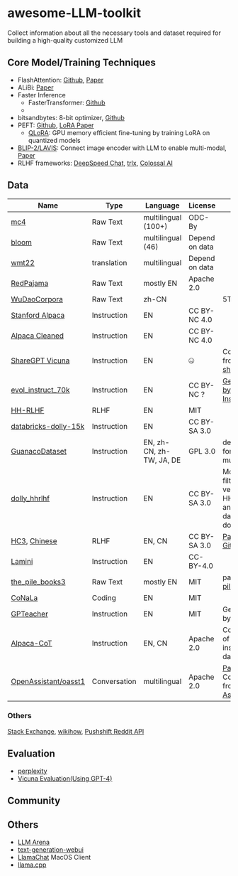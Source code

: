 # awesome-LLM-toolkit
Collect information about all the necessary tools and dataset required for building a high-quality customized LLM

## Core Model/Training Techniques

- FlashAttention: [Github](https://github.com/HazyResearch/flash-attention), [Paper](https://arxiv.org/abs/2205.14135)
- ALiBi: [Paper](https://arxiv.org/abs/2108.12409)
- Faster Inference
   - FasterTransformer: [Github](https://github.com/NVIDIA/FasterTransformer)
   - 
- bitsandbytes: 8-bit optimizer, [Github](https://github.com/TimDettmers/bitsandbytes)
- PEFT: [Github](https://github.com/huggingface/peft), [LoRA Paper](https://arxiv.org/abs/2106.09685)
  - [QLoRA](https://github.com/artidoro/qlora): GPU memory efficient fine-tuning by training LoRA on quantized models
- [BLIP-2/LAVIS](https://github.com/salesforce/LAVIS): Connect image encoder with LLM to enable multi-modal, [Paper](https://arxiv.org/pdf/2212.10846.pdf)
- RLHF frameworks: [DeepSpeed Chat](https://github.com/microsoft/DeepSpeed/tree/master/blogs/deepspeed-chat), [trlx](https://github.com/CarperAI/trlx), [Colossal AI](https://github.com/hpcaitech/ColossalAI)

## Data

| Name | Type | Language | License | Note |
| -------- | -------- | -------- | -------- | -------- |
| [mc4](https://huggingface.co/datasets/mc4) | Raw Text | multilingual (100+) | ODC-By | | [Paper](https://arxiv.org/pdf/1910.10683.pdf) |
| [bloom](https://huggingface.co/datasets/sil-ai/bloom-lm) | Raw Text | multilingual (46) | Depend on data| | 
| [wmt22](https://www.statmt.org/wmt22/translation-task.html) | translation | multilingual | Depend on data | | 
| [RedPajama](https://www.together.xyz/blog/redpajama) | Raw Text | mostly EN | Apache 2.0 | |
| [WuDaoCorpora](https://www.sciencedirect.com/science/article/pii/S2666651021000152) | Raw Text | zh-CN | | 5TB |
| [Stanford Alpaca](https://github.com/tatsu-lab/stanford_alpaca/blob/main/alpaca_data.json) | Instruction | EN | CC BY-NC 4.0 | |
| [Alpaca Cleaned](https://github.com/gururise/AlpacaDataCleaned) | Instruction | EN | CC BY-NC 4.0 | |
| [ShareGPT Vicuna](https://huggingface.co/datasets/anon8231489123/ShareGPT_Vicuna_unfiltered) | Instruction | EN | 🤐 | Collected from [sharegpt](https://sharegpt.com/)|
| [evol_instruct_70k](https://huggingface.co/datasets/victor123/evol_instruct_70k) | Instruction | EN | CC BY-NC ? | [Generated by Evol-Instruct](https://github.com/nlpxucan/WizardLM#training-data)
| [HH-RLHF](https://huggingface.co/datasets/Anthropic/hh-rlhf) | RLHF | EN |  MIT | |
| [databricks-dolly-15k](https://huggingface.co/datasets/databricks/databricks-dolly-15k) | Instruction | EN | CC BY-SA 3.0 | |
| [GuanacoDataset](https://huggingface.co/datasets/JosephusCheung/GuanacoDataset) | Instruction | EN, zh-CN, zh-TW, JA, DE | GPL 3.0 | desgined for multilingual |
| [dolly_hhrlhf](https://huggingface.co/datasets/mosaicml/dolly_hhrlhf) | Instruction | EN | CC BY-SA 3.0 | MosaicAI's filtered version of HH-RLHF and databricks-dolly-15k |  
| [HC3](https://huggingface.co/datasets/Hello-SimpleAI/HC3), [Chinese](https://huggingface.co/datasets/Hello-SimpleAI/HC3-Chinese) | RLHF | EN, CN | CC BY-SA 3.0 | [Paper](https://arxiv.org/abs/2301.07597), [Github](https://github.com/Hello-SimpleAI/chatgpt-comparison-detection) | 
| [Lamini](https://github.com/lamini-ai/lamini#data-release)   | Instruction   | EN   |  CC-BY-4.0  |  |
| [the_pile_books3](https://huggingface.co/datasets/the_pile_books3) | Raw Text | mostly EN | MIT | part of [the pile](https://github.com/EleutherAI/the-pile)|
| [CoNaLa](https://huggingface.co/datasets/neulab/conala) | Coding | EN | MIT | |
| [GPTeacher](https://github.com/teknium1/GPTeacher) | Instruction | EN | MIT | Generated by GPT-4 |
| [Alpaca-CoT](https://huggingface.co/datasets/QingyiSi/Alpaca-CoT/) | Instruction | EN, CN | Apache 2.0 | Collection of instruction datasets|
| [OpenAssistant/oasst1](https://huggingface.co/datasets/OpenAssistant/oasst1) | Conversation | multilingual | Apache 2.0 | [Paper](https://arxiv.org/abs/2304.07327), Collected from [Open Assistant](https://open-assistant.io/) | 

### Others
[Stack Exchange](https://stackexchange.com/sites), [wikihow](https://www.wikihow.com/), [Pushshift Reddit API](https://reddit-api.readthedocs.io/en/latest/)

## Evaluation
- [perplexity](https://huggingface.co/docs/transformers/perplexity)
- [Vicuna Evaluation(Using GPT-4)](https://github.com/lm-sys/FastChat/tree/main/fastchat/eval)

## Community


## Others
- [LLM Arena](https://arena.lmsys.org/)
- [text-generation-webui](https://github.com/oobabooga/text-generation-webui)
- [LlamaChat](https://github.com/alexrozanski/LlamaChat) MacOS Client
- [llama.cpp](https://github.com/ggerganov/llama.cpp) 
